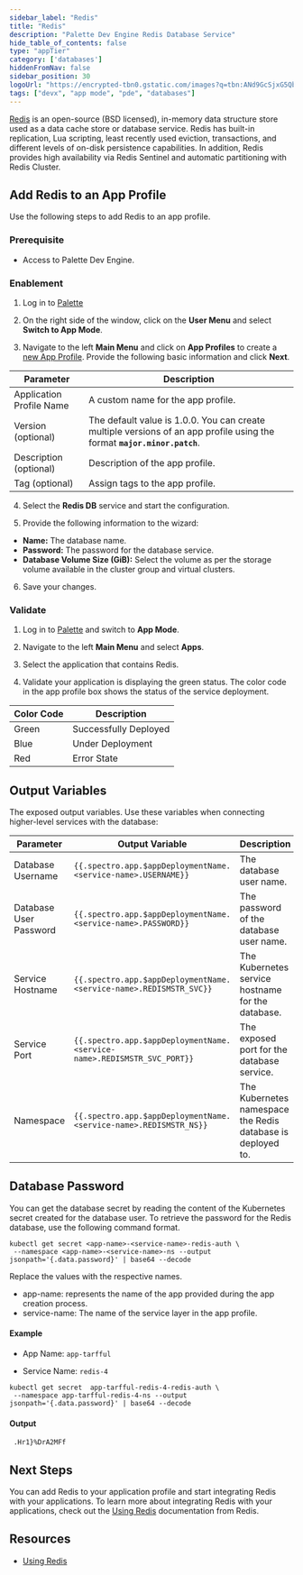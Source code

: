 ```yaml
---
sidebar_label: "Redis"
title: "Redis"
description: "Palette Dev Engine Redis Database Service"
hide_table_of_contents: false
type: "appTier"
category: ['databases']
hiddenFromNav: false
sidebar_position: 30
logoUrl: "https://encrypted-tbn0.gstatic.com/images?q=tbn:ANd9GcSjxG5Qb38rX39m1M2p1W4t8H70OKpRY2breg&usqp=CAU"
tags: ["devx", "app mode", "pde", "databases"]
---
```



[Redis](https://redis.io/docs/about/) is an open-source (BSD licensed), in-memory data structure store used as a data cache store or database service. Redis has built-in replication, Lua scripting, least recently used eviction, transactions, and different levels of on-disk persistence capabilities. In addition, Redis provides high availability via Redis Sentinel and automatic partitioning with Redis Cluster.

## Add Redis to an App Profile

Use the following steps to add Redis to an app profile.

### Prerequisite

- Access to Palette Dev Engine.

### Enablement

1. Log in to [Palette](https://console.spectrocloud.com)


2. On the right side of the window, click on the **User Menu** and select **Switch to App Mode**.


3. Navigate to the left **Main Menu** and click on **App Profiles** to create a [new App Profile](../../create-app-profile.md). Provide the following basic information and click **Next**.

|         Parameter           | Description  |
|-----------------------------|-----------------|
|Application Profile Name | A custom name for the app profile.|
|Version (optional)       | The default value is 1.0.0. You can create multiple versions of an app profile using the format **`major.minor.patch`**.
|Description (optional)   | Description of the app profile. | 
|Tag (optional)           |  Assign tags to the app profile.|
 

4. Select the **Redis DB** service and start the configuration.
  

5. Provide the following information to the wizard:
  * **Name:** The database name.
  * **Password:** The password for the database service.
  * **Database Volume Size (GiB):** Select the volume as per the storage volume available in the cluster group and virtual clusters. 

6. Save your changes.
### Validate

1. Log in to [Palette](https://console.spectrocloud.com) and switch to **App Mode**.


2. Navigate to the left **Main Menu** and select **Apps**.



3. Select the application that contains Redis.



4. Validate your application is displaying the green status. The color code in the app profile box shows the status of the service deployment.

|**Color Code**| **Description**|
|--------------|--------------|
|Green| Successfully Deployed|
|Blue | Under Deployment|
|Red  | Error State|


## Output Variables

The exposed output variables. Use these variables when connecting higher-level services with the database:



| Parameter              | Output Variable                                                                     | Description                                     |
|------------------------|-------------------------------------------------------------------------------------|-------------------------------------------------|
| Database Username      | `{{.spectro.app.$appDeploymentName.<service-name>.USERNAME}}`              | The database user name.                         |
| Database User Password | `{{.spectro.app.$appDeploymentName.<service-name>.PASSWORD}}`              | The password of the database user name. |
| Service Hostname       | `{{.spectro.app.$appDeploymentName.<service-name>.REDISMSTR_SVC}}`      | The Kubernetes service hostname for the database.                |
| Service Port           | `{{.spectro.app.$appDeploymentName.<service-name>.REDISMSTR_SVC_PORT}}` | The exposed port for the database service.              |
| Namespace           | `{{.spectro.app.$appDeploymentName.<service-name>.REDISMSTR_NS}}` | The Kubernetes namespace the Redis database is deployed to.              |


## Database Password

You can get the database secret by reading the content of the Kubernetes secret created for the database user. To retrieve the password for the Redis database, use the following command format. 

```shell
kubectl get secret <app-name>-<service-name>-redis-auth \
 --namespace <app-name>-<service-name>-ns --output jsonpath='{.data.password}' | base64 --decode
```

Replace the values with the respective names.

  * app-name: represents the name of the app provided during the app creation process.
  * service-name: The name of the service layer in the app profile.

#### Example

- App Name: `app-tarfful`

- Service Name: `redis-4`


```shell
kubectl get secret  app-tarfful-redis-4-redis-auth \
 --namespace app-tarfful-redis-4-ns --output jsonpath='{.data.password}' | base64 --decode
```
#### Output
```shell hideClipboard
 .Hr1}%DrA2MFf
```

## Next Steps

You can add Redis to your application profile and start integrating Redis with your applications. To learn more about integrating Redis with your applications, check out the [Using Redis](https://redis.io/docs/manual/) documentation from Redis.


## Resources

- [Using Redis](https://redis.io/docs/manual/) 
